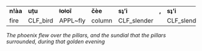 ||||||||||||||||||
|:-|:-|:-|:-|:-|:-|:-|:-|:-|:-|:-|:-|:-|:-|:-|:-|:-|
|**nǃàa**|**uṭu**|**ǂoǂoĩ**|**čèe**|**sʇʼi**|**,**|**sʇʼi**|**jùũ**|**jùu**|**ǃqʼao**|**ǂu**|**,**|**nǁaʼa**|**ŋèe**|**ʼurri**|**nǃxàa**|**.**|
|fire|CLF_bird|APPL~fly|column|CLF_slender||CLF_slender|surround|sun|clock|and||gold|sunset|CLF_timespan|inside||
*The phoenix flew over the pillars, and the sundial that the pillars surrounded, during that golden evening*